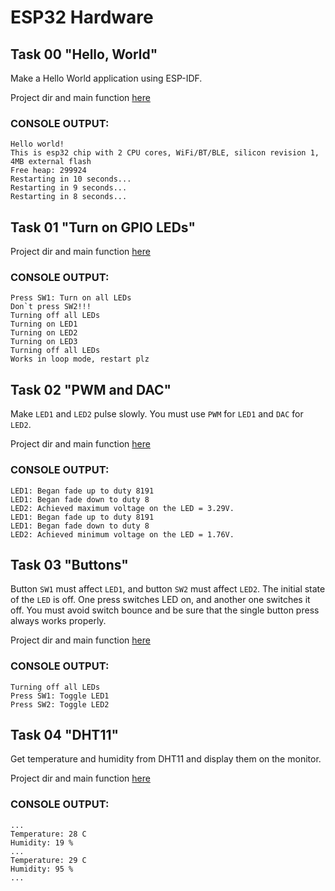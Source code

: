 # ESP32 Hardware

## Task 00 "Hello, World"

Make a Hello World application using ESP-IDF.   

Project dir and main function [here](t00_HelloWorld/main/hello_world_main.c)

### CONSOLE OUTPUT:
```
Hello world!
This is esp32 chip with 2 CPU cores, WiFi/BT/BLE, silicon revision 1, 4MB external flash
Free heap: 299924
Restarting in 10 seconds...
Restarting in 9 seconds...
Restarting in 8 seconds...
```
## Task 01 "Turn on GPIO LEDs"

Project dir and main function [here](t01_LED/main/gpio_led_on.c)

### CONSOLE OUTPUT:
```
Press SW1: Turn on all LEDs
Don`t press SW2!!!
Turning off all LEDs
Turning on LED1
Turning on LED2
Turning on LED3
Turning off all LEDs
Works in loop mode, restart plz
```

## Task 02 "PWM and DAC"

Make `LED1` and `LED2` pulse slowly. You must use `PWM` for `LED1` and `DAC` for `LED2`.

Project dir and main function [here](t02_PWM_DAC/main/led_control_main.c)

### CONSOLE OUTPUT:
```
LED1: Began fade up to duty 8191
LED1: Began fade down to duty 8
LED2: Achieved maximum voltage on the LED = 3.29V.
LED1: Began fade up to duty 8191
LED1: Began fade down to duty 8
LED2: Achieved minimum voltage on the LED = 1.76V.
```

## Task 03 "Buttons"  

Button `SW1` must affect `LED1`, and button `SW2` must affect `LED2`. The initial state of the `LED` is off. One press switches LED on, and another one switches it off. You must avoid switch bounce and be sure that the single button press always works properly.

Project dir and main function [here](t03_SWITCH/main/sw_led_on.c)

### CONSOLE OUTPUT:
```
Turning off all LEDs
Press SW1: Toggle LED1
Press SW2: Toggle LED2
```

## Task 04 "DHT11"  

Get temperature and humidity from DHT11 and display them on the monitor.

Project dir and main function [here](t04_ВРЕ11/main/уыз-вре.c)

### CONSOLE OUTPUT:

```
...
Temperature: 28 C
Humidity: 19 %
...
Temperature: 29 C
Humidity: 95 %
...

```
